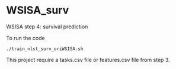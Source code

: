 # WSISA_surv
WSISA step 4: survival prediction

To run the code
```
./train_nlst_surv_oriWSISA.sh
```
This project require a tasks.csv file or features.csv file from step 3.
